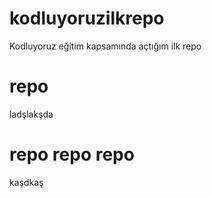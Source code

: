 # kodluyoruzilkrepo
Kodluyoruz eğitim kapsamında açtığım ilk repo
# repo
ladşlakşda
# repo repo repo
kaşdkaş

